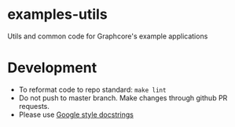 # examples-utils
Utils and common code for Graphcore's example applications

# Development
* To reformat code to repo standard: `make lint`
* Do not push to master branch. Make changes through github PR requests.
* Please use [Google style docstrings](https://sphinxcontrib-napoleon.readthedocs.io/en/latest/example_google.html)
